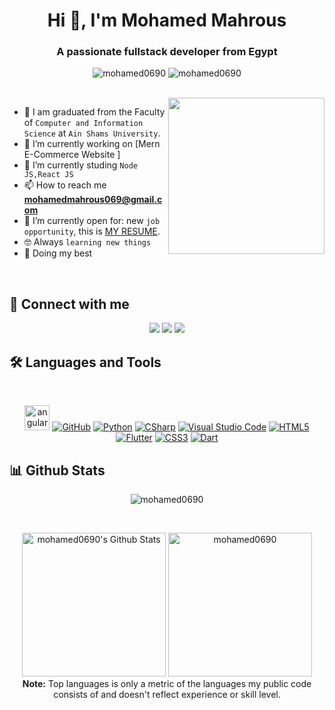<h1 align="center">Hi 👋, I'm Mohamed Mahrous</h1>
<h3 align="center">A passionate fullstack developer from Egypt</h3>

<p align="center"> <img src="https://komarev.com/ghpvc/?username=mohamed0690&label=Profile%20views&color=0e75b6&style=flat" alt="mohamed0690" />
   <img src="https://img.shields.io/github/followers/mohamed0690?label=Followers" alt="mohamed0690" />
</p>
<br>
<img align="right" src="https://user-images.githubusercontent.com/63050133/156676671-d5b2e362-97d4-4404-9447-dd71ddfea82f.gif" width = 250px/>

- :school: I am graduated from the Faculty of `Computer and Information Science` at `Ain Shams University`.
- 🔭 I’m currently working on [Mern E-Commerce Website ]
- 🌱 I’m currently studing `Node JS,React JS`
- 📫 How to reach me **mohamedmahrous069@gmail.com**
- :thinking: I’m currently open for: new `job opportunity`, this is [MY RESUME](https://drive.google.com/file/d/1nLPMgSg1gOLcTYt5wE7Ty4RDBfI3c4wz/view?usp=sharing).
- :nerd_face: Always `learning new things`
- 🐼 Doing my best 

<br>

## 📩 Connect with me
<p align="center">
<a href="mailto:mohamedmahrous069@gmail.com" title="Gmail"><img src="https://img.shields.io/badge/gmail-%23F05033.svg?style=for-the-badge&logo=gmail&logoColor=white"/></a>  
<a href="https://www.facebook.com/mohamed069cbb" title="Facebook"><img src="https://img.shields.io/badge/Facebook-%231877F2.svg?style=for-the-badge&logo=Facebook&logoColor=white"/></a>
<a href="https://www.linkedin.com/in/mohamed-mahrous-428557153/" title="LinkedIn"><img src="https://img.shields.io/badge/linkedin-%230077B5.svg?style=for-the-badge&logo=linkedin&logoColor=white"/></a>  
</p>

## 🛠 Languages and Tools
<br>
<p align="center">
<a href="https://angular.io" title="Angular"><img width="40" height="40" src="https://angular.io/assets/images/logos/angular/angular.svg?style=for-the-badge&logo=angular&logoColor=white" alt="angular"></a>
<a href="https://github.com/" title="GitHub"><img src="https://img.shields.io/badge/github-%23121011.svg?style=for-the-badge&logo=github&logoColor=white" alt="GitHub"></a>
<a href="https://www.python.org/" title="React"><img src="https://img.shields.io/badge/python-3670A0?style=for-the-badge&logo=python&logoColor=ffdd54" alt="Python"></a>
<a href="https://docs.microsoft.com/en-us/dotnet/csharp/" title="CSharp"><img src="https://img.shields.io/badge/c%23-%23239120.svg?style=for-the-badge&logo=c-sharp&logoColor=white" alt="CSharp"></a>
<a href="https://code.visualstudio.com/" title="Visual Studio Code"><img src="https://img.shields.io/badge/Visual%20Studio%20Code-0078d7.svg?style=for-the-badge&logo=visual-studio-code&logoColor=white" alt="Visual Studio Code"></a>
<a href="https://www.w3.org/TR/html5/" title="HTML5"><img src="https://img.shields.io/badge/html5-%23E34F26.svg?style=for-the-badge&logo=html5&logoColor=white" alt="HTML5"></a>
<a href="https://flutter.dev" title="Flutter"><img src="https://img.shields.io/badge/flutter-%231572B6.svg?style=for-the-badge&logo=flutter&logoColor=white" alt="Flutter"></a>
<a href="https://www.w3.org/Style/CSS/" title="CSS3"><img src="https://img.shields.io/badge/css3-%23157122B6.svg?style=for-the-badge&logo=css3&logoColor=white" alt="CSS3"></a>
<a href="https://dart.dev" title="Dart"><img src="https://img.shields.io/badge/dart-%231572B6.svg?style=for-the-badge&logo=dart&logoColor=white" alt="Dart"></a>
</p>

## 📊 Github Stats
<p align="center"><img src="https://github-readme-streak-stats.herokuapp.com/?user=mohamed0690&theme=tokyonight_duo" alt="mohamed0690" /></p>
<br/>
<p align="center">
<a href="https://github.com/anuraghazra/github-readme-stats">
<img alt="mohamed0690's Github Stats" src="https://github-readme-stats.vercel.app/api?username=mohamed0690&show_icons=true&count_private=true&locale=en&theme=tokyonight&layout=compact" height="230px"/></a>
<img src="https://github-readme-stats.vercel.app/api/top-langs?username=mohamed0690&langs_count=10&show_icons=true&locale=en&theme=tokyonight" alt="mohamed0690" height="230px"/>
<br/>
<b>Note:</b> Top languages is only a metric of the languages my public code consists of and doesn't reflect experience or skill level.</p>
  
